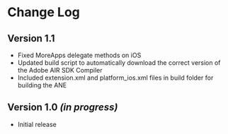 Change Log
==========

Version 1.1
----------------------------
 * Fixed MoreApps delegate methods on iOS
 * Updated build script to automatically download the correct version of the Adobe AIR SDK Compiler
 * Included extension.xml and platform_ios.xml files in build folder for building the ANE

Version 1.0 *(in progress)*
----------------------------

 * Initial release

 